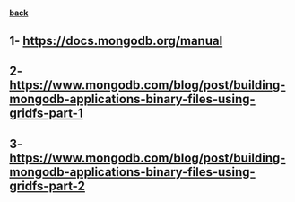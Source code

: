 #### [back](search_data_main.md)

## 1- https://docs.mongodb.org/manual
## 2- https://www.mongodb.com/blog/post/building-mongodb-applications-binary-files-using-gridfs-part-1
## 3- https://www.mongodb.com/blog/post/building-mongodb-applications-binary-files-using-gridfs-part-2